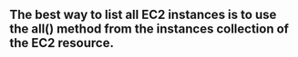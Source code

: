## The best way to list all EC2 instances is to use the all() method from the instances collection of the EC2 resource.
